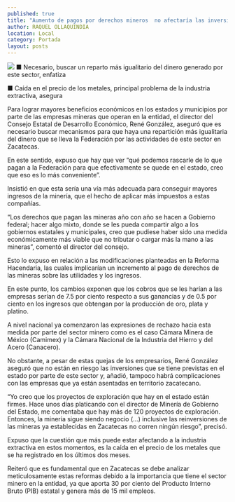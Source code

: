 ```yaml
---
published: true
title: "Aumento de pagos por derechos mineros  no afectaría las inversiones: René González"
author: RAQUEL OLLAQUINDIA
location: Local
category: Portada
layout: posts
---
```


![](http://i.imgur.com/vVv8D8um.jpg)
■ Necesario, buscar un reparto más igualitario del dinero generado por este sector, enfatiza

■ Caída en el precio de los metales, principal problema de la industria extractiva, asegura

Para lograr mayores beneficios económicos en los estados y municipios por parte de las empresas mineras que operan en la entidad, el director del Consejo Estatal de Desarrollo Económico, René González, aseguró que es necesario buscar mecanismos para que haya una repartición más igualitaria del dinero que se lleva la Federación por las actividades de este sector en Zacatecas.

En este sentido, expuso que hay que ver “qué podemos rascarle de lo que pagan a la Federación para que efectivamente se quede en el estado, creo que eso es lo más conveniente”.

Insistió en que esta sería una vía más adecuada para conseguir mayores ingresos de la minería, que el hecho de aplicar más impuestos a estas compañías.

“Los derechos que pagan las mineras año con año se hacen a Gobierno federal; hacer algo mixto, donde se les pueda compartir algo a los gobiernos estatales y municipales, creo que pudiese haber sido una medida económicamente más viable que no tributar o cargar más la mano a las mineras”, comentó el director del consejo.

Esto lo expuso en relación a las modificaciones planteadas en la Reforma Hacendaria, las cuales implicarían un incremento al pago de derechos de las mineras sobre las utilidades y los ingresos.

En este punto, los cambios exponen que los cobros que se les harían a las empresas serían de 7.5 por ciento respecto a sus ganancias y de 0.5 por ciento en los ingresos que obtengan por la producción de oro, plata y platino.

A nivel nacional ya comenzaron las expresiones de rechazo hacia esta medida por parte del sector minero como es el caso Cámara Minera de México (Camimex) y la Cámara Nacional de la Industria del Hierro y del Acero (Canacero).

No obstante, a pesar de estas quejas de los empresarios, René González aseguró que no están en riesgo las inversiones que se tiene previstas en el estado por parte de este sector y, añadió, tampoco habrá complicaciones con las empresas que ya están asentadas en territorio zacatecano.

“Yo creo que los proyectos de exploración que hay en el estado están firmes. Hace unos días platicando con el director de Minería de Gobierno del Estado, me comentaba que hay más de 120 proyectos de exploración. Entonces, la minería sigue siendo negocio (…) inclusive las reinversiones de las mineras ya establecidas en Zacatecas no corren ningún riesgo”, precisó.

Expuso que la cuestión que más puede estar afectando a la industria extractiva en estos momentos, es la caída en el precio de los metales que se ha registrado en los últimos dos meses.

Reiteró que es fundamental que en Zacatecas se debe analizar meticulosamente estas reformas debido a la importancia que tiene el sector minero en la entidad, ya que aporta 30 por ciento del Producto Interno Bruto (PIB) estatal y genera más de 15 mil empleos.
